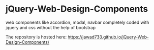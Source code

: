 # jQuery-Web-Design-Components
web components like accordion, modal, navbar completely coded with jquery and css without the help of bootstrap

The repository is hosted here:
https://jawad733.github.io/jQuery-Web-Design-Components/
